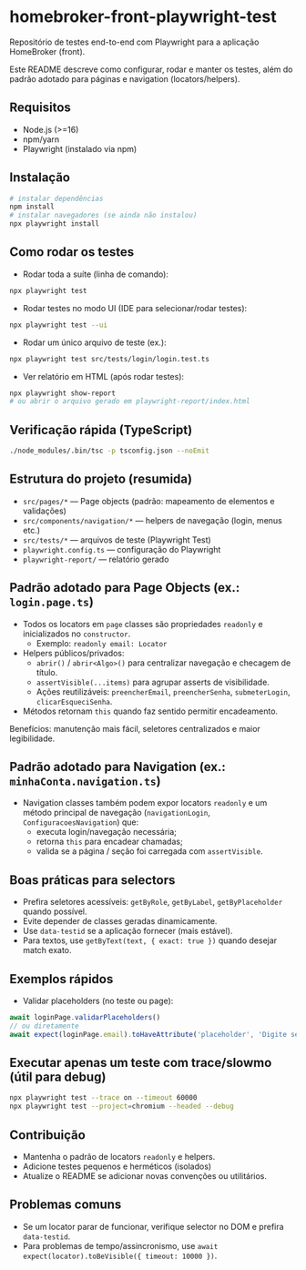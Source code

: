 # homebroker-front-playwright-test

Repositório de testes end-to-end com Playwright para a aplicação HomeBroker (front).

Este README descreve como configurar, rodar e manter os testes, além do padrão adotado para páginas e navigation (locators/helpers).

## Requisitos

- Node.js (>=16)
- npm/yarn
- Playwright (instalado via npm)

## Instalação

```bash
# instalar dependências
npm install
# instalar navegadores (se ainda não instalou)
npx playwright install
```

## Como rodar os testes

- Rodar toda a suíte (linha de comando):

```bash
npx playwright test
```

- Rodar testes no modo UI (IDE para selecionar/rodar testes):

```bash
npx playwright test --ui
```

- Rodar um único arquivo de teste (ex.):

```bash
npx playwright test src/tests/login/login.test.ts
```

- Ver relatório em HTML (após rodar testes):

```bash
npx playwright show-report
# ou abrir o arquivo gerado em playwright-report/index.html
```

## Verificação rápida (TypeScript)

```bash
./node_modules/.bin/tsc -p tsconfig.json --noEmit
```

## Estrutura do projeto (resumida)

- `src/pages/*` — Page objects (padrão: mapeamento de elementos e validações)
- `src/components/navigation/*` — helpers de navegação (login, menus etc.)
- `src/tests/*` — arquivos de teste (Playwright Test)
- `playwright.config.ts` — configuração do Playwright
- `playwright-report/` — relatório gerado

## Padrão adotado para Page Objects (ex.: `login.page.ts`)

- Todos os locators em `page` classes são propriedades `readonly` e inicializados no `constructor`.
  - Exemplo: `readonly email: Locator`
- Helpers públicos/privados:
  - `abrir()` / `abrir<Algo>()` para centralizar navegação e checagem de título.
  - `assertVisible(...items)` para agrupar asserts de visibilidade.
  - Ações reutilizáveis: `preencherEmail`, `preencherSenha`, `submeterLogin`, `clicarEsqueciSenha`.
- Métodos retornam `this` quando faz sentido permitir encadeamento.

Benefícios: manutenção mais fácil, seletores centralizados e maior legibilidade.

## Padrão adotado para Navigation (ex.: `minhaConta.navigation.ts`)

- Navigation classes também podem expor locators `readonly` e um método principal de navegação (`navigationLogin`, `ConfiguracoesNavigation`) que:
  - executa login/navegação necessária;
  - retorna `this` para encadear chamadas;
  - valida se a página / seção foi carregada com `assertVisible`.

## Boas práticas para selectors

- Prefira seletores acessíveis: `getByRole`, `getByLabel`, `getByPlaceholder` quando possível.
- Evite depender de classes geradas dinamicamente.
- Use `data-testid` se a aplicação fornecer (mais estável).
- Para textos, use `getByText(text, { exact: true })` quando desejar match exato.

## Exemplos rápidos

- Validar placeholders (no teste ou page):

```ts
await loginPage.validarPlaceholders()
// ou diretamente
await expect(loginPage.email).toHaveAttribute('placeholder', 'Digite seu e-mail')
```

## Executar apenas um teste com trace/slowmo (útil para debug)

```bash
npx playwright test --trace on --timeout 60000
npx playwright test --project=chromium --headed --debug
```

## Contribuição

- Mantenha o padrão de locators `readonly` e helpers.
- Adicione testes pequenos e herméticos (isolados)
- Atualize o README se adicionar novas convenções ou utilitários.

## Problemas comuns

- Se um locator parar de funcionar, verifique selector no DOM e prefira `data-testid`.
- Para problemas de tempo/assincronismo, use `await expect(locator).toBeVisible({ timeout: 10000 })`.